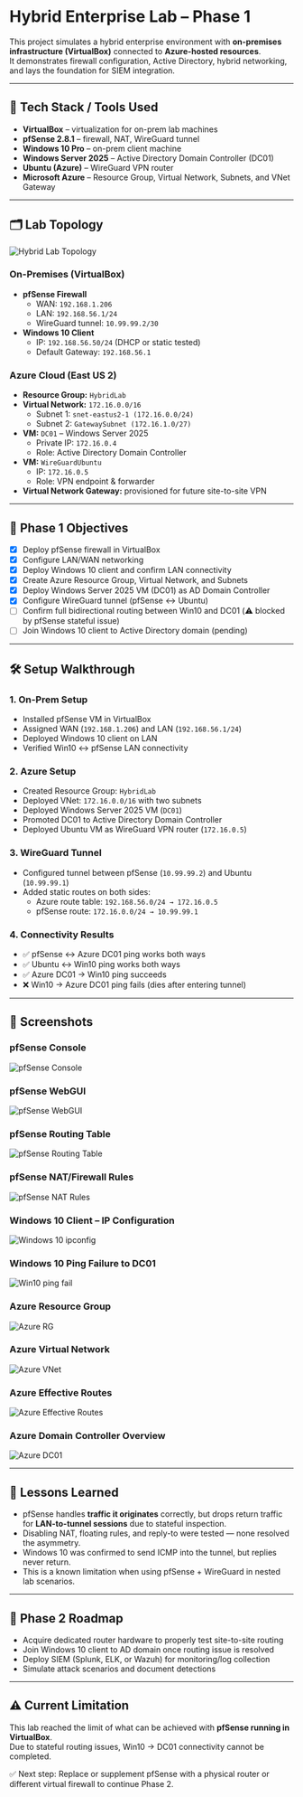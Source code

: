 # Hybrid Enterprise Lab – Phase 1

This project simulates a hybrid enterprise environment with **on-premises infrastructure (VirtualBox)** connected to **Azure-hosted resources**.  
It demonstrates firewall configuration, Active Directory, hybrid networking, and lays the foundation for SIEM integration.

---

## 🚀 Tech Stack / Tools Used
- **VirtualBox** – virtualization for on-prem lab machines
- **pfSense 2.8.1** – firewall, NAT, WireGuard tunnel
- **Windows 10 Pro** – on-prem client machine
- **Windows Server 2025** – Active Directory Domain Controller (DC01)
- **Ubuntu (Azure)** – WireGuard VPN router
- **Microsoft Azure** – Resource Group, Virtual Network, Subnets, and VNet Gateway

---

## 🗂️ Lab Topology

![Hybrid Lab Topology](screenshots/Hybrid%20Lab%20Topology.png)

### On-Premises (VirtualBox)
- **pfSense Firewall**
  - WAN: `192.168.1.206`
  - LAN: `192.168.56.1/24`
  - WireGuard tunnel: `10.99.99.2/30`
- **Windows 10 Client**
  - IP: `192.168.56.50/24` (DHCP or static tested)
  - Default Gateway: `192.168.56.1`

### Azure Cloud (East US 2)
- **Resource Group:** `HybridLab`
- **Virtual Network:** `172.16.0.0/16`
  - Subnet 1: `snet-eastus2-1 (172.16.0.0/24)`
  - Subnet 2: `GatewaySubnet (172.16.1.0/27)`
- **VM:** `DC01` – Windows Server 2025
  - Private IP: `172.16.0.4`
  - Role: Active Directory Domain Controller
- **VM:** `WireGuardUbuntu`
  - IP: `172.16.0.5`
  - Role: VPN endpoint & forwarder
- **Virtual Network Gateway:** provisioned for future site-to-site VPN

---

## 📌 Phase 1 Objectives
- [x] Deploy pfSense firewall in VirtualBox  
- [x] Configure LAN/WAN networking  
- [x] Deploy Windows 10 client and confirm LAN connectivity  
- [x] Create Azure Resource Group, Virtual Network, and Subnets  
- [x] Deploy Windows Server 2025 VM (DC01) as AD Domain Controller  
- [x] Configure WireGuard tunnel (pfSense ↔ Ubuntu)  
- [ ] Confirm full bidirectional routing between Win10 and DC01 (⚠️ blocked by pfSense stateful issue)  
- [ ] Join Windows 10 client to Active Directory domain (pending)  

---

## 🛠️ Setup Walkthrough

### 1. On-Prem Setup
- Installed pfSense VM in VirtualBox  
- Assigned WAN (`192.168.1.206`) and LAN (`192.168.56.1/24`)  
- Deployed Windows 10 client on LAN  
- Verified Win10 ↔ pfSense LAN connectivity  

### 2. Azure Setup
- Created Resource Group: `HybridLab`  
- Deployed VNet: `172.16.0.0/16` with two subnets  
- Deployed Windows Server 2025 VM (`DC01`)  
- Promoted DC01 to Active Directory Domain Controller  
- Deployed Ubuntu VM as WireGuard VPN router (`172.16.0.5`)  

### 3. WireGuard Tunnel
- Configured tunnel between pfSense (`10.99.99.2`) and Ubuntu (`10.99.99.1`)  
- Added static routes on both sides:  
  - Azure route table: `192.168.56.0/24 → 172.16.0.5`  
  - pfSense route: `172.16.0.0/24 → 10.99.99.1`  

### 4. Connectivity Results
- ✅ pfSense ↔ Azure DC01 ping works both ways  
- ✅ Ubuntu ↔ Win10 ping works both ways  
- ✅ Azure DC01 → Win10 ping succeeds  
- ❌ Win10 → Azure DC01 ping fails (dies after entering tunnel)  

---

## 📸 Screenshots

### pfSense Console
![pfSense Console](screenshots/pfsense-console.png)

### pfSense WebGUI
![pfSense WebGUI](screenshots/pfsense-webgui.png)

### pfSense Routing Table
![pfSense Routing Table](screenshots/pfsense-routing.png)

### pfSense NAT/Firewall Rules
![pfSense NAT Rules](screenshots/pfsense-nat-rules.png)

### Windows 10 Client – IP Configuration
![Windows 10 ipconfig](screenshots/win10-ipconfig.png)

### Windows 10 Ping Failure to DC01
![Win10 ping fail](screenshots/win10-ping-fail.png)

### Azure Resource Group
![Azure RG](screenshots/azure-rg.png)

### Azure Virtual Network
![Azure VNet](screenshots/azure-vnet.png)

### Azure Effective Routes
![Azure Effective Routes](screenshots/azure-effective-routes.png)

### Azure Domain Controller Overview
![Azure DC01](screenshots/dc01-overview.png)

---

## 📖 Lessons Learned
- pfSense handles **traffic it originates** correctly, but drops return traffic for **LAN-to-tunnel sessions** due to stateful inspection.  
- Disabling NAT, floating rules, and reply-to were tested — none resolved the asymmetry.  
- Windows 10 was confirmed to send ICMP into the tunnel, but replies never return.  
- This is a known limitation when using pfSense + WireGuard in nested lab scenarios.  

---

## 🔮 Phase 2 Roadmap
- Acquire dedicated router hardware to properly test site-to-site routing  
- Join Windows 10 client to AD domain once routing issue is resolved  
- Deploy SIEM (Splunk, ELK, or Wazuh) for monitoring/log collection  
- Simulate attack scenarios and document detections  

---

## ⚠️ Current Limitation
This lab reached the limit of what can be achieved with **pfSense running in VirtualBox**.  
Due to stateful routing issues, Win10 → DC01 connectivity cannot be completed.  

✅ Next step: Replace or supplement pfSense with a physical router or different virtual firewall to continue Phase 2.  

